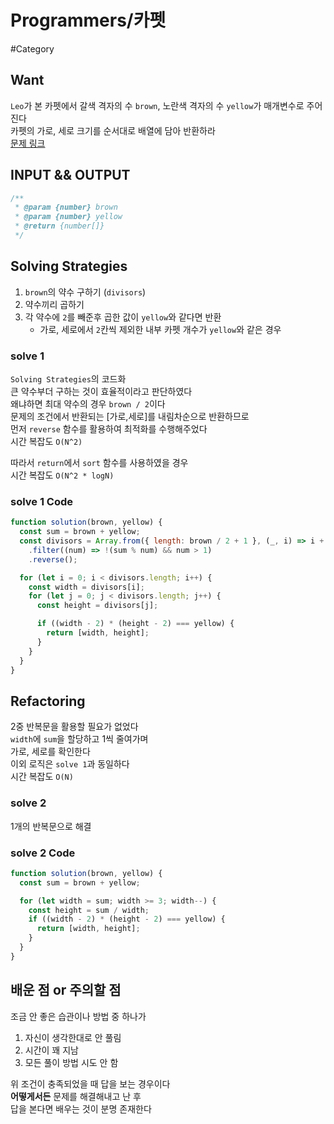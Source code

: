 # Programmers/카펫

#Category

## Want

`Leo`가 본 카펫에서 갈색 격자의 수 `brown`, 노란색 격자의 수 `yellow`가 매개변수로 주어진다  
카펫의 가로, 세로 크기를 순서대로 배열에 담아 반환하라  
[문제 링크](https://school.programmers.co.kr/learn/courses/30/lessons/42842)

## INPUT && OUTPUT

```js
/**
 * @param {number} brown
 * @param {number} yellow
 * @return {number[]}
 */
```

## Solving Strategies

1. `brown`의 약수 구하기 (`divisors`)
2. 약수끼리 곱하기
3. 각 약수에 `2`를 빼준후 곱한 값이 `yellow`와 같다면 반환
   - 가로, 세로에서 `2`칸씩 제외한 내부 카펫 개수가 `yellow`와 같은 경우

### solve 1

`Solving Strategies`의 코드화  
큰 약수부더 구하는 것이 효율적이라고 판단하였다  
왜냐하면 최대 약수의 경우 `brown / 2`이다  
문제의 조건에서 반환되는 [가로,세로]를 내림차순으로 반환하므로  
먼저 `reverse` 함수를 활용하여 최적화를 수행해주었다  
시간 복잡도 `O(N^2)`

따라서 `return`에서 `sort` 함수를 사용하였을 경우  
시간 복잡도 `O(N^2 * logN)`

### solve 1 Code

```js
function solution(brown, yellow) {
  const sum = brown + yellow;
  const divisors = Array.from({ length: brown / 2 + 1 }, (_, i) => i + 1)
    .filter((num) => !(sum % num) && num > 1)
    .reverse();

  for (let i = 0; i < divisors.length; i++) {
    const width = divisors[i];
    for (let j = 0; j < divisors.length; j++) {
      const height = divisors[j];

      if ((width - 2) * (height - 2) === yellow) {
        return [width, height];
      }
    }
  }
}
```

## Refactoring

2중 반복문을 활용할 필요가 없었다  
`width`에 `sum`을 할당하고 1씩 줄여가며  
가로, 세로를 확인한다  
이외 로직은 `solve 1`과 동일하다  
시간 복잡도 `O(N)`

### solve 2

1개의 반복문으로 해결

### solve 2 Code

```js
function solution(brown, yellow) {
  const sum = brown + yellow;

  for (let width = sum; width >= 3; width--) {
    const height = sum / width;
    if ((width - 2) * (height - 2) === yellow) {
      return [width, height];
    }
  }
}
```

## 배운 점 or 주의할 점

조금 안 좋은 습관이나 방법 중 하나가

1. 자신이 생각한대로 안 풀림
2. 시간이 꽤 지남
3. 모든 풀이 방법 시도 안 함

위 조건이 충족되었을 때 답을 보는 경우이다  
**어떻게서든** 문제를 해결해내고 난 후  
답을 본다면 배우는 것이 분명 존재한다
